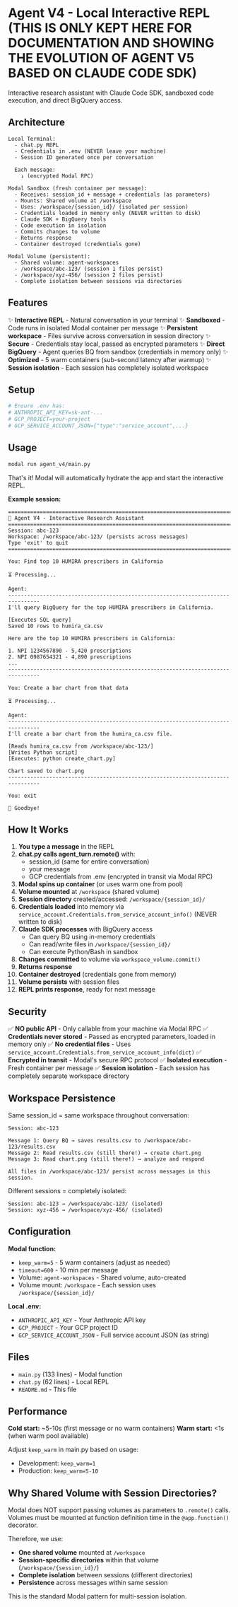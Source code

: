 # Agent V4 - Local Interactive REPL (THIS IS ONLY KEPT HERE FOR DOCUMENTATION AND SHOWING THE EVOLUTION OF AGENT V5 BASED ON CLAUDE CODE SDK)

Interactive research assistant with Claude Code SDK, sandboxed code execution, and direct BigQuery access.

## Architecture

```
Local Terminal:
  - chat.py REPL
  - Credentials in .env (NEVER leave your machine)
  - Session ID generated once per conversation

  Each message:
    ↓ (encrypted Modal RPC)

Modal Sandbox (fresh container per message):
  - Receives: session_id + message + credentials (as parameters)
  - Mounts: Shared volume at /workspace
  - Uses: /workspace/{session_id}/ (isolated per session)
  - Credentials loaded in memory only (NEVER written to disk)
  - Claude SDK + BigQuery tools
  - Code execution in isolation
  - Commits changes to volume
  - Returns response
  - Container destroyed (credentials gone)

Modal Volume (persistent):
  - Shared volume: agent-workspaces
  - /workspace/abc-123/ (session 1 files persist)
  - /workspace/xyz-456/ (session 2 files persist)
  - Complete isolation between sessions via directories
```

## Features

✨ **Interactive REPL** - Natural conversation in your terminal
✨ **Sandboxed** - Code runs in isolated Modal container per message
✨ **Persistent workspace** - Files survive across conversation in session directory
✨ **Secure** - Credentials stay local, passed as encrypted parameters
✨ **Direct BigQuery** - Agent queries BQ from sandbox (credentials in memory only)
✨ **Optimized** - 5 warm containers (sub-second latency after warmup)
✨ **Session isolation** - Each session has completely isolated workspace

## Setup

```bash
# Ensure .env has:
# ANTHROPIC_API_KEY=sk-ant-...
# GCP_PROJECT=your-project
# GCP_SERVICE_ACCOUNT_JSON={"type":"service_account",...}
```

## Usage

```bash
modal run agent_v4/main.py
```

That's it! Modal will automatically hydrate the app and start the interactive REPL.

**Example session:**

```
================================================================================
🤖 Agent V4 - Interactive Research Assistant
================================================================================
Session: abc-123
Workspace: /workspace/abc-123/ (persists across messages)
Type 'exit' to quit
================================================================================

You: Find top 10 HUMIRA prescribers in California

⏳ Processing...

Agent:
--------------------------------------------------------------------------------
I'll query BigQuery for the top HUMIRA prescribers in California.

[Executes SQL query]
Saved 10 rows to humira_ca.csv

Here are the top 10 HUMIRA prescribers in California:

1. NPI 1234567890 - 5,420 prescriptions
2. NPI 0987654321 - 4,890 prescriptions
...
--------------------------------------------------------------------------------

You: Create a bar chart from that data

⏳ Processing...

Agent:
--------------------------------------------------------------------------------
I'll create a bar chart from the humira_ca.csv file.

[Reads humira_ca.csv from /workspace/abc-123/]
[Writes Python script]
[Executes: python create_chart.py]

Chart saved to chart.png
--------------------------------------------------------------------------------

You: exit

👋 Goodbye!
```

## How It Works

1. **You type a message** in the REPL
2. **chat.py calls agent_turn.remote()** with:
   - session_id (same for entire conversation)
   - your message
   - GCP credentials from .env (encrypted in transit via Modal RPC)
3. **Modal spins up container** (or uses warm one from pool)
4. **Volume mounted** at `/workspace` (shared volume)
5. **Session directory** created/accessed: `/workspace/{session_id}/`
6. **Credentials loaded** into memory via `service_account.Credentials.from_service_account_info()` (NEVER written to disk)
7. **Claude SDK processes** with BigQuery access
   - Can query BQ using in-memory credentials
   - Can read/write files in `/workspace/{session_id}/`
   - Can execute Python/Bash in sandbox
8. **Changes committed** to volume via `workspace_volume.commit()`
9. **Returns response**
10. **Container destroyed** (credentials gone from memory)
11. **Volume persists** with session files
12. **REPL prints response**, ready for next message

## Security

✅ **NO public API** - Only callable from your machine via Modal RPC
✅ **Credentials never stored** - Passed as encrypted parameters, loaded in memory only
✅ **No credential files** - Uses `service_account.Credentials.from_service_account_info(dict)`
✅ **Encrypted in transit** - Modal's secure RPC protocol
✅ **Isolated execution** - Fresh container per message
✅ **Session isolation** - Each session has completely separate workspace directory

## Workspace Persistence

Same session_id = same workspace throughout conversation:

```
Session: abc-123

Message 1: Query BQ → saves results.csv to /workspace/abc-123/results.csv
Message 2: Read results.csv (still there!) → create chart.png
Message 3: Read chart.png (still there!) → analyze and respond

All files in /workspace/abc-123/ persist across messages in this session.
```

Different sessions = completely isolated:
```
Session: abc-123 → /workspace/abc-123/ (isolated)
Session: xyz-456 → /workspace/xyz-456/ (isolated)
```

## Configuration

**Modal function:**
- `keep_warm=5` - 5 warm containers (adjust as needed)
- `timeout=600` - 10 min per message
- Volume: `agent-workspaces` - Shared volume, auto-created
- Volume mount: `/workspace` - Each session uses `/workspace/{session_id}/`

**Local .env:**
- `ANTHROPIC_API_KEY` - Your Anthropic API key
- `GCP_PROJECT` - Your GCP project ID
- `GCP_SERVICE_ACCOUNT_JSON` - Full service account JSON (as string)

## Files

- `main.py` (133 lines) - Modal function
- `chat.py` (62 lines) - Local REPL
- `README.md` - This file

## Performance

**Cold start:** ~5-10s (first message or no warm containers)
**Warm start:** <1s (when warm pool available)

Adjust `keep_warm` in main.py based on usage:
- Development: `keep_warm=1`
- Production: `keep_warm=5-10`

## Why Shared Volume with Session Directories?

Modal does NOT support passing volumes as parameters to `.remote()` calls. Volumes must be mounted at function definition time in the `@app.function()` decorator.

Therefore, we use:
- **One shared volume** mounted at `/workspace`
- **Session-specific directories** within that volume (`/workspace/{session_id}/`)
- **Complete isolation** between sessions (different directories)
- **Persistence** across messages within same session

This is the standard Modal pattern for multi-session isolation.
